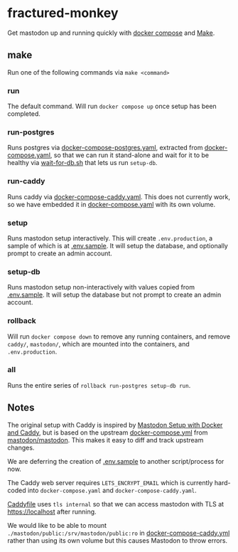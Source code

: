 # fractured-monkey

Get mastodon up and running quickly with [docker compose](https://docs.docker.com/compose/) and [Make](https://en.wikipedia.org/wiki/Make_(software)).

## make

Run one of the following commands via `make <command>`

### run

The default command. Will run `docker compose up` once setup has been completed.

### run-postgres

Runs postgres via [docker-compose-postgres.yaml](./docker-compose-postgres.yaml), extracted from [docker-compose.yaml](./docker-compose.yaml), so that we can run it stand-alone and wait for it to be healthy via [wait-for-db.sh](./wait-for-db.sh) that lets us run `setup-db`.

### run-caddy

Runs caddy via [docker-compose-caddy.yaml](./docker-compose-caddy.yaml). This does not currently work, so we have embedded it in [docker-compose.yaml](./docker-compose.yaml) with its own volume.

### setup

Runs mastodon setup interactively. This will create `.env.production`, a sample of which is at [.env.sample](./.env.sample). It will setup the database, and optionally prompt to create an admin account.

### setup-db

Runs mastodon setup non-interactively with values copied from [.env.sample](./.env.sample). It will setup the database but not prompt to create an admin account.

### rollback

Will run `docker compose down` to remove any running containers, and remove `caddy/`, `mastodon/`, which are mounted into the containers, and `.env.production`.

### all

Runs the entire series of `rollback run-postgres setup-db run`.

## Notes

The original setup with Caddy is inspired by [Mastodon Setup with Docker and Caddy](https://blog.riemann.cc/digitalisation/2022/02/09/mastodon-setup-with-docker-and-caddy/), but is based on the upstream [docker-compose.yml](https://github.com/mastodon/mastodon/blob/main/docker-compose.yml) from [mastodon/mastodon](https://github.com/mastodon/mastodon). This makes it easy to diff and track upstream changes.

We are deferring the creation of [.env.sample](./.env.sample) to another script/process for now.

The Caddy web server requires `LETS_ENCRYPT_EMAIL` which is currently hard-coded into `docker-compose.yaml` and `docker-compose-caddy.yaml`.

[Caddyfile](./Caddyfile) uses `tls internal` so that we can access mastodon with TLS at <https://localhost> after running.

We would like to be able to mount `./mastodon/public:/srv/mastodon/public:ro` in [docker-compose-caddy.yml](./docker-compose-caddy.yml) rather than using its own volume but this causes Mastodon to throw errors.
